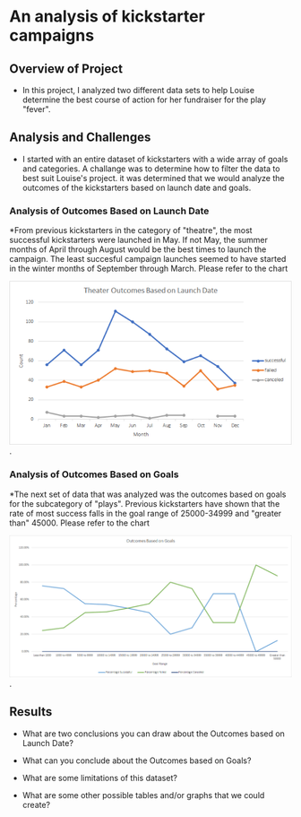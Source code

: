 # An analysis of kickstarter campaigns

## Overview of Project
  * In this project, I analyzed two different data sets to help Louise determine the best course of action for her fundraiser for the play "fever".

## Analysis and Challenges
  * I started with an entire dataset of kickstarters with a wide array of goals and categories. A challange was to determine how to filter the data to best suit Louise's project. it was determined that we would analyze the outcomes of the kickstarters based on launch date and goals. 

  ### Analysis of Outcomes Based on Launch Date
   *From previous kickstarters in the category of "theatre", the most successful kickstarters were launched in May. If not May, the summer months of April through August would be the best times to launch the campaign. The least succesful campaign launches seemed to have started in the winter months of September through March. Please refer to the chart 
    
![Theater_Outcomes_vs_Launch](https://github.com/chenylk/kickstarter-analysis/blob/master/Resources/Theater_Outcomes_vs_Launch.png).
  

  ### Analysis of Outcomes Based on Goals
   *The next set of data that was analyzed was the outcomes based on goals for the subcategory of "plays". Previous kickstarters have shown that the rate of most success falls in the goal range of 25000-34999 and "greater than" 45000. Please refer to the chart 
    
![Outcomes_vs_goals.png](https://github.com/chenylk/kickstarter-analysis/blob/master/Resources/Outcomes_vs_goals.png).


## Results

- What are two conclusions you can draw about the Outcomes based on Launch Date?

- What can you conclude about the Outcomes based on Goals?

- What are some limitations of this dataset?

- What are some other possible tables and/or graphs that we could create?
